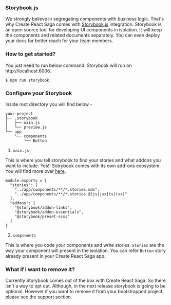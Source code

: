 ### Storybook.js

We strongly believe in segregating components with business logic. That's why Create React Saga comes with <a href="https://storybook.js.org/" target="_blank">Storybook.js</a> integration. Storybook is an open source tool for developing UI components in isolation. It will keep the components and related documents separately. You can even deploy your docs for better reach for your team members.

### How to get started?

You just need to run below command. Storybook will run on http://localhost:6006.

```
$ npm run storybook
```

### Configure your Storybook

Inside root directory you will find below -

```
your-project
├── .storybook
│   ├── main.js
│   └── preview.js
└── app
    └── components
        └── Button
```

1. `main.js`

This is where you tell storybook to find your stories and what addons you want to include. Yes!! Sotrybook comes with its own add-ons ecosystem. You will find more over <a href="https://storybook.js.org/addons/" target="_blank">here</a>.

```
module.exports = {
  "stories": [
    "../app/components/**/*.stories.mdx",
    "../app/components/**/*.stories.@(js|jsx|ts|tsx)"
  ],
  "addons": [
    "@storybook/addon-links",
    "@storybook/addon-essentials",
    "@storybook/preset-scss"
  ]
}
```

2. `components`

This is where you code your components and write stories. `Stories` are the way your component will present in the isolation. You can refer `Button` story already present in your Create React Saga app.

### What if i want to remove it?

Currently Storybook comes out of the box with Create React Saga. So there isn't a way to opt out. Although, in the next release storybook is going to be optional. However if you want to remove it from your bootstrapped project, please see the support section.